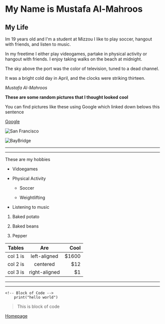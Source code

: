 

# My Name is Mustafa Al-Mahroos

## My Life

Im 19 years old and I'm a student at Mizzou I like to play soccer, hangout with friends, and listen to music. 

In my freetime I either play videogames, partake in physical activity or hangout with friends. I enjoy taking walks on the beach at midnight.

The sky above the port was the color of television, tuned to a dead channel.

It was a bright cold day in April, and the clocks were striking thirteen.

*Mustafa Al-Mahroos*

**These are some random pictures that I thought looked cool** 

You can find pictures like these using Google which linked down belows this sentence

[Google](https://www.google.com/)





![San Francisco](https://f.dale.onl/mu/all/photos/SanFrancisco.jpg)

![BayBridge](https://f.dale.onl/mu/all/photos/BayBridge.jpg)

- - -

- - -
These are my hobbies
* Vidoegames

* Physical Activity

  * Soccer

  * Weightlifting

* Listening to music

<!-- OL -->

1. Baked potato

2. Baked beans

3. Pepper

<!-- Table -->

| Tables   |      Are      |  Cool |
|----------|:-------------:|------:|
| col 1 is |  left-aligned | $1600 |
| col 2 is |    centered   |   $12 |
| col 3 is | right-aligned |    $1 |

<!-- Horizontal Rule -->

- - -

- - -

    <!-- Block of Code -->
        print("hello world")

> This is block of code

[Homepage](https://github.com/Mus-2000/Infotc1000)
